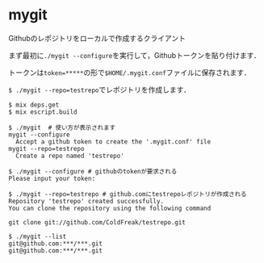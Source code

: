 mygit
===

Githubのレポジトリをローカルで作成するクライアント

まず最初に`./mygit --configure`を実行して，Githubトークンを貼り付けます．

トークンは`token=*****`の形で`$HOME/.mygit.conf`ファイルに保存されます．

`$ ./mygit --repo=testrepo`でレポジトリを作成します．


```
$ mix deps.get
$ mix escript.build

$ ./mygit  # 使い方が表示されます
mygit --configure
  Accept a github token to create the '.mygit.conf' file
mygit --repo=testrepo
  Create a repo named 'testrepo'

$ ./mygit --configure # githubのtokenが要求される
Please input your token:

$ ./mygit --repo=testrepo # github.comにtestrepoレポジトリが作成される
Repository 'testrepo' created successfully.
You can clone the repository using the following command

git clone git://github.com/ColdFreak/testrepo.git

$ ./mygit --list
git@github.com:***/***.git
git@github.com:***/***.git
```
